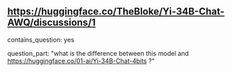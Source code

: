 ## https://huggingface.co/TheBloke/Yi-34B-Chat-AWQ/discussions/1

contains_question: yes

question_part: "what is the difference between this model and https://huggingface.co/01-ai/Yi-34B-Chat-4bits ?"